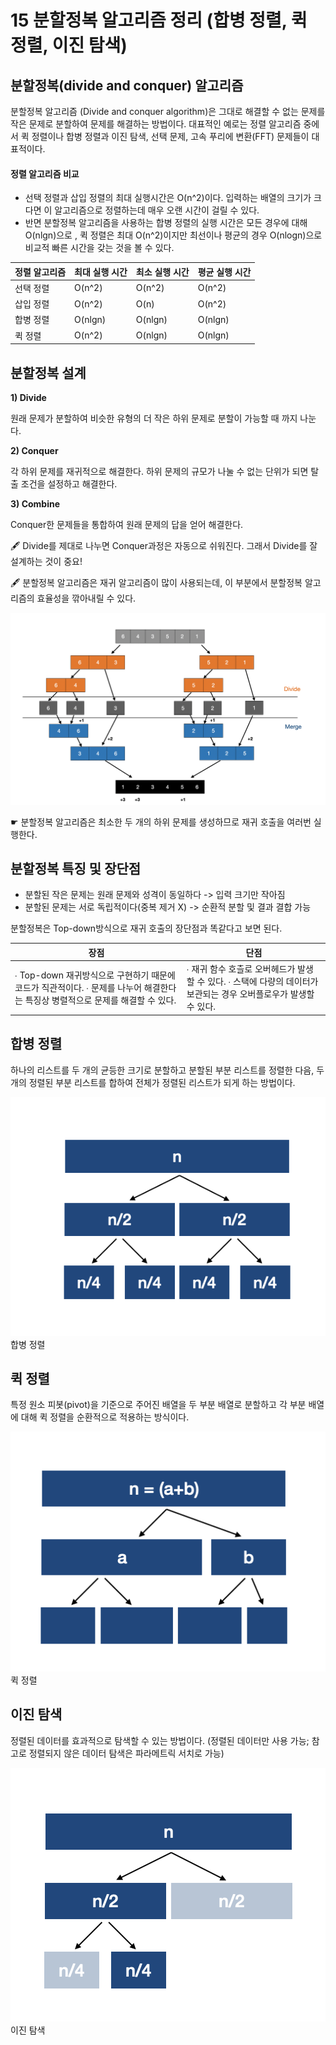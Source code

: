 # 15 분할정복 알고리즘 정리 (합병 정렬, 퀵 정렬, 이진 탐색)

## **분할정복(divide and conquer) 알고리즘**

분할정복 알고리즘 (Divide and conquer algorithm)은 그대로 해결할 수 없는 문제를 작은 문제로 분할하여 문제를 해결하는 방법이다. 대표적인 예로는 정렬 알고리즘 중에서 퀵 정렬이나 합병 정렬과 이진 탐색, 선택 문제, 고속 푸리에 변환(FFT) 문제들이 대표적이다.

 

#### **정렬 알고리즘 비교**

- 선택 정렬과 삽입 정렬의 최대 실행시간은 O(n^2)이다. 입력하는 배열의 크기가 크다면 이 알고리즘으로 정렬하는데 매우 오랜 시간이 걸릴 수 있다.
- 반면 분할정복 알고리즘을 사용하는 합병 정렬의 실행 시간은 모든 경우에 대해 O(nlgn)으로 , 퀵 정렬은 최대 O(n^2)이지만 최선이나 평균의 경우 O(nlogn)으로 비교적 빠른 시간을 갖는 것을 볼 수 있다.

 

| **정렬 알고리즘** | **최대 실행 시간** | **최소 실행 시간** | **평균 실행 시간** |
| ----------------- | ------------------ | ------------------ | ------------------ |
| 선택 정렬         | O(n^2)             | O(n^2)             | O(n^2)             |
| 삽입 정렬         | O(n^2)             | O(n)               | O(n^2)             |
| 합병 정렬         | O(nlgn)            | O(nlgn)            | O(nlgn)            |
| 퀵 정렬           | O(n^2)             | O(nlgn)            | O(nlgn)            |

 

## **분할정복 설계**

**1) Divide** 

 원래 문제가 분할하여 비슷한 유형의 더 작은 하위 문제로 분할이 가능할 때 까지 나눈다.

**2) Conquer**

 각 하위 문제를 재귀적으로 해결한다. 하위 문제의 규모가 나눌 수 없는 단위가 되면 탈출 조건을 설정하고 해결한다.

**3) Combine**

 Conquer한 문제들을 통합하여 원래 문제의 답을 얻어 해결한다.

 

🖋 Divide를 제대로 나누면 Conquer과정은 자동으로 쉬워진다. 그래서 Divide를 잘 설계하는 것이 중요!

🖋 분할정복 알고리즘은 재귀 알고리즘이 많이 사용되는데, 이 부분에서 분할정복 알고리즘의 효율성을 깎아내릴 수 있다.

 

![img](15%20%EB%B6%84%ED%95%A0%EC%A0%95%EB%B3%B5.assets/img.png)



☛ 분할정복 알고리즘은 최소한 두 개의 하위 문제를 생성하므로 재귀 호출을 여러번 실행한다.

 

## **분할정복 특징 및 장단점**

- 분할된 작은 문제는 원래 문제와 성격이 동일하다 -> 입력 크기만 작아짐
- 분할된 문제는 서로 독립적이다(중복 제거 X) -> 순환적 분할 및 결과 결합 가능 

분할정복은 Top-down방식으로 재귀 호출의 장단점과 똑같다고 보면 된다.



| **장점**                                                     | **단점**                                                     |
| ------------------------------------------------------------ | ------------------------------------------------------------ |
| ∙ Top-down 재귀방식으로 구현하기 때문에 코드가 직관적이다.  ∙ 문제를 나누어 해결한다는 특징상 병렬적으로 문제를 해결할 수 있다. | ∙ 재귀 함수 호츨로 오버헤드가 발생할 수 있다.   ∙ 스택에 다량의 데이터가 보관되는 경우 오버플로우가 발생할 수 있다. |

 

## **합병 정렬**

하나의 리스트를 두 개의 균등한 크기로 분할하고 분할된 부분 리스트를 정렬한 다음, 두 개의 정렬된 부분 리스트를 합하여 전체가 정렬된 리스트가 되게 하는 방법이다.

 

![img](15%20%EB%B6%84%ED%95%A0%EC%A0%95%EB%B3%B5.assets/img-16592297005051.png)합병 정렬

 

## **퀵 정렬**

특정 원소 피봇(pivot)을 기준으로 주어진 배열을 두 부분 배열로 분할하고 각 부분 배열에 대해 퀵 정렬을 순환적으로 적용하는 방식이다.

 



![img](15%20%EB%B6%84%ED%95%A0%EC%A0%95%EB%B3%B5.assets/img-16592297005062.png)퀵 정렬



## **이진 탐색**

정렬된 데이터를 효과적으로 탐색할 수 있는 방법이다. (정렬된 데이터만 사용 가능; 참고로 정렬되지 않은 데이터 탐색은 파라메트릭 서치로 가능)

 

![img](15%20%EB%B6%84%ED%95%A0%EC%A0%95%EB%B3%B5.assets/img-16592297005073.png)이진 탐색

